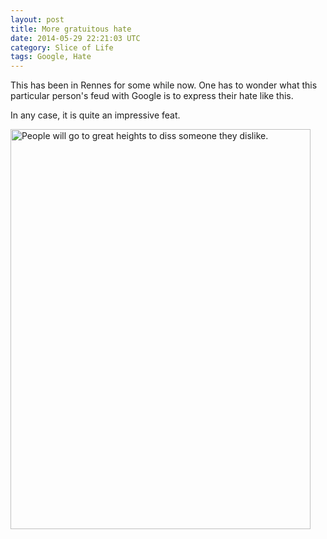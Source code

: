 ```yaml
---
layout: post
title: More gratuitous hate
date: 2014-05-29 22:21:03 UTC
category: Slice of Life
tags: Google, Hate
---
```


This has been in Rennes for some while now. One has to wonder what this particular person's feud with Google is to express their hate like this.

In any case, it is quite an impressive feat.

<a href="https://www.flickr.com/photos/yzzun/14114601289" title="People will go to great heights to diss someone they dislike. by yzzun, on Flickr"><img src="https://farm6.staticflickr.com/5271/14114601289_6c9e5002d9_z.jpg" width="480" height="640" alt="People will go to great heights to diss someone they dislike."></a>
